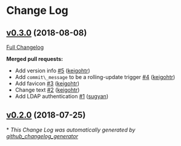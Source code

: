 # Change Log

## [v0.3.0](https://github.com/drucker/drucker-dashboard/tree/v0.3.0) (2018-08-08)
[Full Changelog](https://github.com/drucker/drucker-dashboard/compare/v0.2.0...v0.3.0)

**Merged pull requests:**

- Add version info [\#5](https://github.com/drucker/drucker-dashboard/pull/5) ([keigohtr](https://github.com/keigohtr))
- Add `commit\_message` to be a rolling-update trigger [\#4](https://github.com/drucker/drucker-dashboard/pull/4) ([keigohtr](https://github.com/keigohtr))
- Add favicon [\#3](https://github.com/drucker/drucker-dashboard/pull/3) ([keigohtr](https://github.com/keigohtr))
- Change text [\#2](https://github.com/drucker/drucker-dashboard/pull/2) ([keigohtr](https://github.com/keigohtr))
- Add LDAP authentication [\#1](https://github.com/drucker/drucker-dashboard/pull/1) ([sugyan](https://github.com/sugyan))

## [v0.2.0](https://github.com/drucker/drucker-dashboard/tree/v0.2.0) (2018-07-25)


\* *This Change Log was automatically generated by [github_changelog_generator](https://github.com/skywinder/Github-Changelog-Generator)*